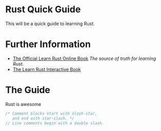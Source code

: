 # Rust Quick Guide

This will be a quick guide to learning Rust.

# Further Information
- [The Official Learn Rust Online Book]([https://reasonml.org/](https://doc.rust-lang.org/book/title-page.html)) *The source of truth for learning Rust.*
- [The Learn Rust Interactive Book](https://rust-book.cs.brown.edu/)

# The Guide

Rust is awesome

``` rust
/* Comment blocks start with slash-star,
   and end with star-slash. */
// Line comments begin with a double slash.
```
